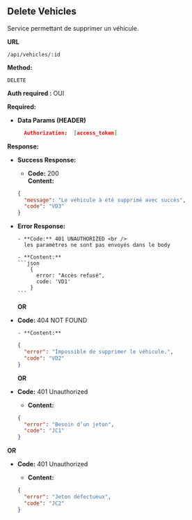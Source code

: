 ## **Delete Vehicles**

Service permettant de supprimer un véhicule.

**URL**

    /api/vehicles/:id

**Method:**

`DELETE`

**Auth required :** OUI

**Required:**

- **Data Params (HEADER)**
  ```json
    Authorization:  [access_token]
  ```

**Response:**

- **Success Response:**

  - **Code:** 200 <br />
    **Content:**

  ```json
  {
    "message": "Le véhicule à été supprimé avec succès",
    "code": "VD3"
  }
  ```

- **Error Response:**

      - **Code:** 401 UNAUTHORIZED <br />
        les paramètres ne sont pas envoyés dans le body

      - **Content:**
      ```json
          {
            error: "Accès refusé",
            code: 'VD1'
          }
      ```

  **OR**

- **Code:** 404 NOT FOUND<br />

      - **Content:**

  ```json
  {
    "error": "Impossible de supprimer le véhicule.",
    "code": "VD2"
  }
  ```

  **OR**

- **Code:** 401 Unauthorized <br />

  - **Content:**

  ```json
  {
    "error": "Besoin d’un jeton",
    "code": "JC1"
  }
  ```

**OR**

- **Code:** 401 Unauthorized <br />

  - **Content:**

  ```json
  {
    "error": "Jeton défectueux",
    "code": "JC2"
  }
  ```
